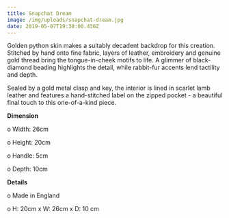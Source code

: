 ```yaml
---
title: Snapchat Dream
image: /img/uploads/snapchat-dream.jpg
date: 2019-05-07T19:30:00.436Z
---
```

Golden python skin makes a suitably decadent backdrop for this creation. Stitched by hand onto fine fabric, layers of leather, embroidery and genuine gold thread bring the tongue-in-cheek motifs to life. A glimmer of black-diamond beading highlights the detail, while rabbit-fur accents lend tactility and depth.

Sealed by a gold metal clasp and key, the interior is lined in scarlet lamb leather and features a hand-stitched label on the zipped pocket - a beautiful final touch to this one-of-a-kind piece.

**Dimension**

o Width: 26cm

o Height: 20cm

o Handle: 5cm

o Depth: 10cm

**Details**

o Made in England

o H: 20cm x W: 26cm x D: 10 cm
